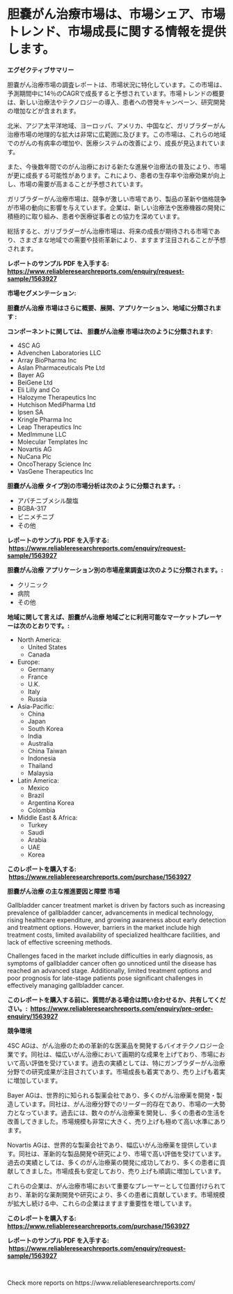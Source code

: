 <p><h1>胆嚢がん治療市場は、市場シェア、市場トレンド、市場成長に関する情報を提供します。</h1></p><p><strong>エグゼクティブサマリー</strong></p>
<p><p>胆嚢がん治療市場の調査レポートは、市場状況に特化しています。この市場は、予測期間中に14％のCAGRで成長すると予想されています。市場トレンドの概要は、新しい治療法やテクノロジーの導入、患者への啓発キャンペーン、研究開発の増加などが含まれます。</p><p>北米、アジア太平洋地域、ヨーロッパ、アメリカ、中国など、ガリブラダーがん治療市場の地理的な拡大は非常に広範囲に及びます。この市場は、これらの地域でのがんの有病率の増加や、医療システムの改善により、成長が見込まれています。</p><p>また、今後数年間でのがん治療における新たな進展や治療法の普及により、市場が更に成長する可能性があります。これにより、患者の生存率や治療効果が向上し、市場の需要が高まることが予想されています。</p><p>ガリブラダーがん治療市場は、競争が激しい市場であり、製品の革新や価格競争が市場の動向に影響を与えています。企業は、新しい治療法や医療機器の開発に積極的に取り組み、患者や医療従事者との協力を深めています。</p><p>総括すると、ガリブラダーがん治療市場は、将来の成長が期待される市場であり、さまざまな地域での需要や技術革新により、ますます注目されることが予想されます。</p></p>
<p><strong>レポートのサンプル PDF を入手する: <a href="https://www.reliableresearchreports.com/enquiry/request-sample/1563927">https://www.reliableresearchreports.com/enquiry/request-sample/1563927</a></strong></p>
<p><strong>市場セグメンテーション:</strong></p>
<p><strong> 胆嚢がん治療 市場はさらに概要、展開、アプリケーション、地域に分類されます :</strong></p>
<p><strong>コンポーネントに関しては、 胆嚢がん治療 市場は次のように分類されます: &nbsp;</strong></p>
<p><ul><li>4SC AG</li><li>Advenchen Laboratories LLC</li><li>Array BioPharma Inc</li><li>Aslan Pharmaceuticals Pte Ltd</li><li>Bayer AG</li><li>BeiGene Ltd</li><li>Eli Lilly and Co</li><li>Halozyme Therapeutics Inc</li><li>Hutchison MediPharma Ltd</li><li>Ipsen SA</li><li>Kringle Pharma Inc</li><li>Leap Therapeutics Inc</li><li>MedImmune LLC</li><li>Molecular Templates Inc</li><li>Novartis AG</li><li>NuCana Plc</li><li>OncoTherapy Science Inc</li><li>VasGene Therapeutics Inc</li></ul></p>
<p><strong> 胆嚢がん治療 タイプ別の市場分析は次のように分類されます。:</strong></p>
<p><ul><li>アパチニブメシル酸塩</li><li>BGBA-317</li><li>ビニメチニブ</li><li>その他</li></ul></p>
<p><strong>レポートのサンプル PDF を入手する: &nbsp;<a href="https://www.reliableresearchreports.com/enquiry/request-sample/1563927">https://www.reliableresearchreports.com/enquiry/request-sample/1563927</a></strong></p>
<p><strong> 胆嚢がん治療 アプリケーション別の市場産業調査は次のように分類されます。:</strong></p>
<p><ul><li>クリニック</li><li>病院</li><li>その他</li></ul></p>
<p><strong>地域に関して言えば、胆嚢がん治療 地域ごとに利用可能なマーケットプレーヤーは次のとおりです。:</strong></p>
<p><ul>
    <li>
        North America:
        <ul>
            <li>United States</li>
            <li>Canada</li>
        </ul>
    </li>
    <li>
        Europe:
        <ul>
            <li>Germany</li>
            <li>France</li>
            <li>U.K.</li>
            <li>Italy</li>
            <li>Russia</li>
        </ul>
    </li>
    <li>
        Asia-Pacific:
        <ul>
            <li>China</li>
            <li>Japan</li>
            <li>South Korea</li>
            <li>India</li>
            <li>Australia</li>
            <li>China Taiwan</li>
            <li>Indonesia</li>
            <li>Thailand</li>
            <li>Malaysia</li>
        </ul>
    </li>
    <li>
        Latin America:
        <ul>
            <li>Mexico</li>
            <li>Brazil</li>
            <li>Argentina Korea</li>
            <li>Colombia</li>
        </ul>
    </li>
    <li>
        Middle East & Africa:
        <ul>
            <li>Turkey</li>
            <li>Saudi</li>
            <li>Arabia</li>
            <li>UAE</li>
            <li>Korea</li>
        </ul>
    </li>
    </ul></p>
<p><strong>このレポートを購入する: &nbsp;<a href="https://www.reliableresearchreports.com/purchase/1563927">https://www.reliableresearchreports.com/purchase/1563927</a></strong></p>
<p><strong>胆嚢がん治療 の主な推進要因と障壁 市場</strong></p>
<p><p>Gallbladder cancer treatment market is driven by factors such as increasing prevalence of gallbladder cancer, advancements in medical technology, rising healthcare expenditure, and growing awareness about early detection and treatment options. However, barriers in the market include high treatment costs, limited availability of specialized healthcare facilities, and lack of effective screening methods.</p><p>Challenges faced in the market include difficulties in early diagnosis, as symptoms of gallbladder cancer often go unnoticed until the disease has reached an advanced stage. Additionally, limited treatment options and poor prognosis for late-stage patients pose significant challenges in effectively managing gallbladder cancer.</p></p>
<p><strong>このレポートを購入する前に、質問がある場合は問い合わせるか、共有してください。:&nbsp; <a href="https://www.reliableresearchreports.com/enquiry/pre-order-enquiry/1563927">https://www.reliableresearchreports.com/enquiry/pre-order-enquiry/1563927</a></strong></p>
<p><strong>競争環境</strong></p>
<p><p>4SC AGは、がん治療のための革新的な医薬品を開発するバイオテクノロジー企業です。同社は、幅広いがん治療において画期的な成果を上げており、市場において高い評価を受けています。過去の実績としては、特にガンブラダーがん治療分野での研究成果が注目されています。市場成長も着実であり、売り上げも着実に増加しています。</p><p>Bayer AGは、世界的に知られる製薬会社であり、多くのがん治療薬を開発・製造しています。同社は、がん治療分野でのリーダー的存在であり、市場の一大勢力となっています。過去には、数々のがん治療薬を開発し、多くの患者の生活を改善してきました。市場規模も非常に大きく、売り上げも極めて高い水準にあります。</p><p>Novartis AGは、世界的な製薬会社であり、幅広いがん治療薬を提供しています。同社は、革新的な製品開発や研究により、市場で高い評価を受けています。過去の実績としては、多くのがん治療薬の開発に成功しており、多くの患者に貢献してきました。市場成長も安定しており、売り上げも順調に増加しています。</p><p>これらの企業は、がん治療市場において重要なプレーヤーとして位置付けられており、革新的な薬剤開発や研究により、多くの患者に貢献しています。市場規模が拡大し続ける中、これらの企業はますます重要性を増しています。</p></p>
<p><strong>このレポートを購入する: &nbsp; <a href="https://www.reliableresearchreports.com/purchase/1563927">https://www.reliableresearchreports.com/purchase/1563927</a></strong></p>
<p><strong>レポートのサンプル PDF を入手する: &nbsp;<a href="https://www.reliableresearchreports.com/enquiry/request-sample/1563927">https://www.reliableresearchreports.com/enquiry/request-sample/1563927</a></strong><strong></strong></p>
<p>&nbsp;</p>
<p>Check more reports on https://www.reliableresearchreports.com/</p>